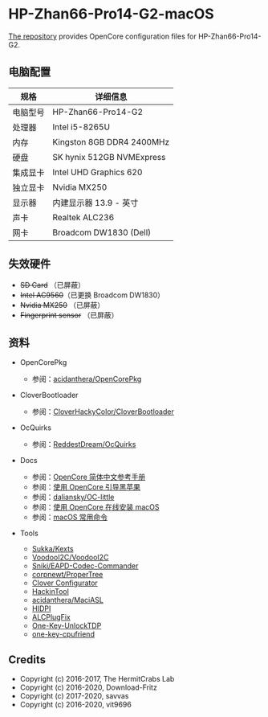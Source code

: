 # HP-Zhan66-Pro14-G2-macOS

[The repository](https://github.com/chiccheung/HP-Zhan66-Pro14-G2-macOS) provides OpenCore configuration files for HP-Zhan66-Pro14-G2. 

## 电脑配置

| 规格      | 详细信息 |
| -------- | ------- |
| 电脑型号 | HP-Zhan66-Pro14-G2 |
| 处理器   | Intel i5-8265U |
| 内存     | Kingston 8GB DDR4 2400MHz |
| 硬盘     | SK hynix 512GB NVMExpress |
| 集成显卡  | Intel UHD Graphics 620 |
| 独立显卡  | Nvidia MX250 |
| 显示器    | 内建显示器 13.9 - 英寸 |
| 声卡     | Realtek ALC236 |
| 网卡     | Broadcom DW1830 (Dell) |

## 失效硬件

- ~~SD Card~~ （已屏蔽）
- ~~Intel AC9560~~（已更换 Broadcom DW1830）
- ~~Nvidia MX250~~ （已屏蔽）
- ~~Fingerprint sensor~~ （已屏蔽）

## 资料

-  OpenCorePkg
   - 参阅：[acidanthera/OpenCorePkg](https://github.com/acidanthera/OpenCorePkg)

-  CloverBootloader
   - 参阅：[CloverHackyColor/CloverBootloader](https://github.com/CloverHackyColor/CloverBootloader)
-  OcQuirks
   -  参阅：[ReddestDream/OcQuirks](https://github.com/ReddestDream/OcQuirks)
-  Docs
   -  参阅：[OpenCore 简体中文参考手册](https://oc.skk.moe/)
   -  参阅：[使用 OpenCore 引导黑苹果](https://blog.xjn819.com/?p=543)
   -  参阅：[daliansky/OC-little](https://github.com/daliansky/OC-little)
   -  参阅：[使用 OpenCore 在线安装 macOS](https://chiccheung.gitee.io/undefined/65204.html)
   -  参阅：[macOS 常用命令](https://chiccheung.gitee.io/undefined/5624.html)
-  Tools
   - [Sukka/Kexts](https://kext.skk.moe/)
   - [VoodooI2C/VoodooI2C](https://github.com/VoodooI2C/VoodooI2C)
   - [Sniki/EAPD-Codec-Commander](https://github.com/Sniki/EAPD-Codec-Commander)
   - [corpnewt/ProperTree](https://github.com/corpnewt/ProperTree)
   - [Clover Configurator](https://mackie100projects.altervista.org/download-clover-configurator/)
   - [HackinTool](https://kext.skk.moe/Software/HackinTool/)
   - [acidanthera/MaciASL](https://github.com/acidanthera/MaciASL)
   - [HIDPI](https://github.com/xzhih/one-key-hidpi/blob/master/README-zh.md)
   - [ALCPlugFix](https://github.com/chiccheung/HP-Zhan66-Pro14-G2-macOS/tree/master/ALCPlugFix)
   - [One-Key-UnlockTDP](https://github.com/chiccheung/HP-Zhan66-Pro14-G2-macOS/tree/master/unlockTDP)
   - [one-key-cpufriend](https://github.com/stevezhengshiqi/one-key-cpufriend)

## Credits

- Copyright (c) 2016-2017, The HermitCrabs Lab
- Copyright (c) 2016-2020, Download-Fritz
- Copyright (c) 2017-2020, savvas
- Copyright (c) 2016-2020, vit9696

